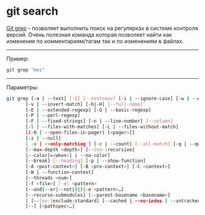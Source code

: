 # git search

[Git grep](https://git-scm.com/docs/git-grep) - позволяет выполнить поиск на регулярках в системе контроля версий. Очень полезная команда которая позволяет найти как изменения по комментариям/тагам так и по изменениям в файлах.


---

Пример:
```bash
git grep "mes"
```

---

Параметры:

```bash
git grep [-a | --text] [-I] [--textconv] [-i | --ignore-case] [-w | --word-regexp]
	   [-v | --invert-match] [-h|-H] [--full-name]
	   [-E | --extended-regexp] [-G | --basic-regexp]
	   [-P | --perl-regexp]
	   [-F | --fixed-strings] [-n | --line-number] [--column]
	   [-l | --files-with-matches] [-L | --files-without-match]
	   [(-O | --open-files-in-pager) [<pager>]]
	   [-z | --null]
	   [ -o | --only-matching ] [-c | --count] [--all-match] [-q | --quiet]
	   [--max-depth <depth>] [--[no-]recursive]
	   [--color[=<when>] | --no-color]
	   [--break] [--heading] [-p | --show-function]
	   [-A <post-context>] [-B <pre-context>] [-C <context>]
	   [-W | --function-context]
	   [--threads <num>]
	   [-f <file>] [-e] <pattern>
	   [--and|--or|--not|(|)|-e <pattern>…​]
	   [--recurse-submodules] [--parent-basename <basename>]
	   [ [--[no-]exclude-standard] [--cached | --no-index | --untracked] | <tree>…​]
	   [--] [<pathspec>…​]
```